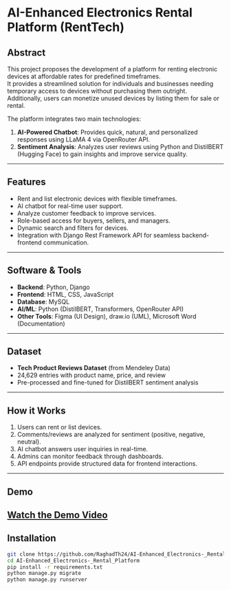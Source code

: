 # AI-Enhanced Electronics Rental Platform (RentTech)

## Abstract
This project proposes the development of a platform for renting electronic devices at affordable rates for predefined timeframes.  
It provides a streamlined solution for individuals and businesses needing temporary access to devices without purchasing them outright.  
Additionally, users can monetize unused devices by listing them for sale or rental.  

The platform integrates two main technologies:  
1. **AI-Powered Chatbot**: Provides quick, natural, and personalized responses using LLaMA 4 via OpenRouter API.  
2. **Sentiment Analysis**: Analyzes user reviews using Python and DistilBERT (Hugging Face) to gain insights and improve service quality.  

---

## Features
- Rent and list electronic devices with flexible timeframes.  
- AI chatbot for real-time user support.  
- Analyze customer feedback to improve services.  
- Role-based access for buyers, sellers, and managers.  
- Dynamic search and filters for devices.  
- Integration with Django Rest Framework API for seamless backend-frontend communication.  

---

## Software & Tools
- **Backend**: Python, Django  
- **Frontend**: HTML, CSS, JavaScript  
- **Database**: MySQL  
- **AI/ML**: Python (DistilBERT, Transformers, OpenRouter API)  
- **Other Tools**: Figma (UI Design), draw.io (UML), Microsoft Word (Documentation)

---

## Dataset
- **Tech Product Reviews Dataset** (from Mendeley Data)  
- 24,629 entries with product name, price, and review  
- Pre-processed and fine-tuned for DistilBERT sentiment analysis  

---

## How it Works
1. Users can rent or list devices.  
2. Comments/reviews are analyzed for sentiment (positive, negative, neutral).  
3. AI chatbot answers user inquiries in real-time.  
4. Admins can monitor feedback through dashboards.  
5. API endpoints provide structured data for frontend interactions.  

---

## Demo
[Watch the Demo Video](https://drive.google.com/file/d/1hxtEmmhAA9Wdm4ghyBhr8FFAmOMI5a-B/view?usp=sharing)  
---

## Installation
```bash
git clone https://github.com/RaghadTh24/AI-Enhanced_Electronics-_Rental_Platform.git
cd AI-Enhanced_Electronics-_Rental_Platform
pip install -r requirements.txt
python manage.py migrate
python manage.py runserver

